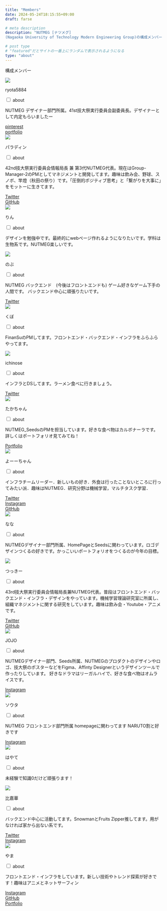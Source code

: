 ```yaml
---
title: "Members"
date: 2024-05-24T18:15:55+09:00
draft: farse

# meta description
description: "NUTMEG [ナツメグ]
(Nagaoka University of Technology Modern Engineering Group)の構成メンバーを紹介します。"

# post type
# "featured"だとサイトの一番上にランダムで表示されるようになる
type: "about"
---
```

構成メンバー

<div class="members-flex-box">
  <div class="members-flex-box__card">
  <image class="members-flex-box__card__img" src="../images/members/kobayashi.png">
  <p class="members-flex-box__card__name">ryota5884</p>
  <div class="members-flex-box__card__body">
    <input id="14" class="acd-check" type="checkbox">
    <label class="acd-label" for="14">about</label>
    <div class="acd-content">
      <p>NUTMEG デザイナー部門所属。41st技大祭実行委員会副委員長。デザイナーとして内定もらいましたー</p>
    </div>
  </div>
  <div class="members-flex-box__card__link">
    <a href="https://pin.it/3xYYEw9">pinterest</a><br>
    <a href="https://student.redesigner.jp/students/5e2c3b73ba0a846b7166acc2e59eaba5">portfolio</a>
  </div>
</div>

<div class="members-flex-box__card">
  <image class="members-flex-box__card__img" src="../images/members/harata.png">
  <p class="members-flex-box__card__name">パラディン</p>
  <div class="members-flex-box__card__body">
    <input id="13" class="acd-check" type="checkbox">
    <label class="acd-label" for="13">about</label>
    <div class="acd-content">
      <p>42nd技大祭実行委員会情報局長 兼 第3代NUTMEG代表。現在はGroup-Manager-2のPMとしてマネジメントと開発してます。趣味は飲み会、野球、スノボ、竿燈（秋田の祭り）です。「圧倒的ポジティブ思考」と「繋がりを大事に」をモットーに生きてます。</p>
    </div>
  </div>
  <div class="members-flex-box__card__link">
    <a href="https://twitter.com/akanam521T">Twitter</a><br>
    <a href="https://github.com/harata-t">GitHub</a>
  </div>
</div>

<div class="members-flex-box__card">
  <image class="members-flex-box__card__img" src="../images/members/rin.png">
  <p class="members-flex-box__card__name">りん</p>
  <div class="members-flex-box__card__body">
    <input id="17" class="acd-check" type="checkbox">
    <label class="acd-label" for="17">about</label>
    <div class="acd-content">
      <p>デザインを勉強中です。最終的にwebページ作れるようになりたいです。学科は生物系です。NUTMEG楽しいです。</p>
    </div>
  </div>
</div>

<div class="members-flex-box__card">
  <image class="members-flex-box__card__img" src="../images/members/nobu.png">
  <p class="members-flex-box__card__name">のぶ</p>
  <div class="members-flex-box__card__body">
    <input id="18" class="acd-check" type="checkbox">
    <label class="acd-label" for="18">about</label>
    <div class="acd-content">
      <p>NUTMEG バックエンド　(今後はフロントエンドも) ゲーム好きなゲーム下手の人間です。 バックエンド中心に頑張りたいです。</p>
    </div>
  </div>
  <div class="members-flex-box__card__link">
    <a href="https://twitter.com/@Kazuma_NUT">Twitter</a>
  </div>
</div>

<div class="members-flex-box__card">
  <image class="members-flex-box__card__img" src="../images/members/kubosaka.png">
  <p class="members-flex-box__card__name">くぼ</p>
  <div class="members-flex-box__card__body">
    <input id="20" class="acd-check" type="checkbox">
    <label class="acd-label" for="20">about</label>
    <div class="acd-content">
      <p>FinanSuのPMしてます。フロントエンド・バックエンド・インフラをふらふらやってます。</p>
    </div>
  </div>
</div>

<div class="members-flex-box__card">
  <image class="members-flex-box__card__img" src="../images/members/ichinose.png">
  <p class="members-flex-box__card__name">ichinose</p>
  <div class="members-flex-box__card__body">
    <input id="21" class="acd-check" type="checkbox">
    <label class="acd-label" for="21">about</label>
    <div class="acd-content">
      <p>インフラとDSしてます。ラーメン食べに行きましょう。</p>
    </div>
  </div>
  <div class="members-flex-box__card__link">
    <a href="https://twitter.com/nose_nagaoka">Twitter</a>
  </div>
</div>

<div class="members-flex-box__card">
  <image class="members-flex-box__card__img" src="../images/members/takasuka.png">
  <p class="members-flex-box__card__name">たかちゃん</p>
  <div class="members-flex-box__card__body">
    <input id="36" class="acd-check" type="checkbox">
    <label class="acd-label" for="36">about</label>
    <div class="acd-content">
      <p>NUTMEG_SeedsのPMを担当しています。好きな食べ物はカルボナーラです。詳しくはポートフォリオ見てみてね！</p>
    </div>
  </div>
  <div class="members-flex-box__card__link">
    <a href="https://takumi-portfolio.vercel.app/">Portfolio</a>
  </div>
</div>

<div class="members-flex-box__card">
  <image class="members-flex-box__card__img" src="../images/members/iida.png">
  <p class="members-flex-box__card__name">よーーちゃん</p>
  <div class="members-flex-box__card__body">
    <input id="35" class="acd-check" type="checkbox">
    <label class="acd-label" for="35">about</label>
    <div class="acd-content">
      <p>インフラチームリーダー．新しいもの好き．外食は行ったことないところに行ってみたい派．趣味はNUTMEG．研究分野は機械学習，マルチタスク学習．</p>
    </div>
  </div>
  <div class="members-flex-box__card__link">
    <a href="https://twitter.com/iodine2_">Twitter</a><br>
    <a href="https://www.instagram.com/___yosuke.i/">Instagram</a><br>
    <a href="https://github.com/YosukeIida">GitHub</a>
  </div>
</div>

<div class="members-flex-box__card">
  <image class="members-flex-box__card__img" src="../images/members/hasegawa.png">
  <p class="members-flex-box__card__name">なな</p>
  <div class="members-flex-box__card__body">
    <input id="34" class="acd-check" type="checkbox">
    <label class="acd-label" for="34">about</label>
    <div class="acd-content">
      <p>NUTMEGデザイナー部門所属、HomePageとSeedsに関わっています。ロゴデザインつくるの好きです。かっこいいポートフォリオをつくるのが今年の目標。</p>
    </div>
  </div>
</div>

<div class="members-flex-box__card">
  <image class="members-flex-box__card__img" src="../images/members/wakatsuki.png">
  <p class="members-flex-box__card__name">つっきー</p>
  <div class="members-flex-box__card__body">
    <input id="33" class="acd-check" type="checkbox">
    <label class="acd-label" for="33">about</label>
    <div class="acd-content">
      <p>43rd技大祭実行委員会情報局長兼NUTMEG代表。普段はフロントエンド・バックエンド・インフラ・デザインをやっています。機械学習理論研究室に所属し、組織マネジメントに関する研究をしています。趣味は飲み会・Youtube・アニメです。</p>
    </div>
  </div>
  <div class="members-flex-box__card__link">
    <a href="https://twitter.com/koki_wakatsuki">Twitter</a><br>
    <a href="https://github.com/KokiWakatsuki">GitHub</a>
  </div>
</div>

<div class="members-flex-box__card">
  <image class="members-flex-box__card__img" src="../images/members/JOJO.png">
  <p class="members-flex-box__card__name">JOJO</p>
  <div class="members-flex-box__card__body">
    <input id="25" class="acd-check" type="checkbox">
    <label class="acd-label" for="25">about</label>
    <div class="acd-content">
      <p>NUTMEGデザイナー部門、Seeds所属、NUTMEGのプロダクトのデザインやロゴ、技大祭のポスターなどをFigma、Affinty Designerというデザインツールで作ったりしています。 好きなドラマはリーガルハイで、好きな食べ物はオムライスです。</p>
    </div>
  </div>
  <div class="members-flex-box__card__link">
    <a href="https://instagram.com/jeu_norappe?igshid=OGQ5ZDc2ODk2ZA==">Instagram</a>
  </div>
</div>

<div class="members-flex-box__card">
  <image class="members-flex-box__card__img" src="../images/members/kotake.png">
  <p class="members-flex-box__card__name">ソウタ</p>
  <div class="members-flex-box__card__body">
    <input id="28" class="acd-check" type="checkbox">
    <label class="acd-label" for="28">about</label>
    <div class="acd-content">
      <p>NUTMEG フロントエンド部門所属 homepageに関わってます NARUTO割と好きです</p>
    </div>
  </div>
  <div class="members-flex-box__card__link">
    <a href="https://www.instagram.com/kotume.1024/">Instagram</a>
  </div>
</div>

<div class="members-flex-box__card">
  <image class="members-flex-box__card__img" src="../images/members/akiyama.png">
  <p class="members-flex-box__card__name">はやて</p>
  <div class="members-flex-box__card__body">
    <input id="44" class="acd-check" type="checkbox">
    <label class="acd-label" for="44">about</label>
    <div class="acd-content">
      <p>未経験で知識0だけど頑張ります！</p>
    </div>
  </div>
</div>

<div class="members-flex-box__card">
  <image class="members-flex-box__card__img" src="../images/members/hikahana.png">
  <p class="members-flex-box__card__name">比嘉華</p>
  <div class="members-flex-box__card__body">
    <input id="27" class="acd-check" type="checkbox">
    <label class="acd-label" for="27">about</label>
    <div class="acd-content">
      <p>バックエンド中心に活動してます。SnowmanとFruits Zipper推してます。用がなければ家から出ない系です。</p>
    </div>
  </div>
  <div class="members-flex-box__card__link">
    <a href="https://x.com/mikan_hrn">Twitter</a><br>
    <a href="https://www.instagram.com/hnd.hkr_?igsh=Ync3aDhmczJnaTBn&utm_source=qr">Instagram</a>
  </div>
</div>

<div class="members-flex-box__card">
  <image class="members-flex-box__card__img" src="../images/members/takayama.png">
  <p class="members-flex-box__card__name">やま</p>
  <div class="members-flex-box__card__body">
    <input id="56" class="acd-check" type="checkbox">
    <label class="acd-label" for="56">about</label>
    <div class="acd-content">
      <p>フロントエンド・インフラをしています。新しい技術やトレンド探索が好きです！趣味はアニメとネットサーフィン</p>
    </div>
  </div>
  <div class="members-flex-box__card__link">
    <a href="https://www.instagram.com/mikan_taka.h/">Instagram</a><br>
    <a href="https://github.com/TkymHrt">GitHub</a><br>
    <a href="https://tkymhrt-portfolio.pages.dev/">Portfolio</a>
  </div>
</div>

</div>
